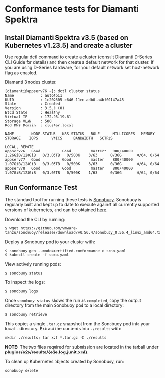 # Conformance tests for Diamanti Spektra

## Install Diamanti Spektra v3.5 (based on Kubernetes v1.23.5) and create a cluster

Use regular dctl command to create a cluster (consult Diamanti D-Series CLI Guide for details) and then create a default network for that cluster.  If you are using D-Series hardware, for your default network set host-network flag as enabled.

Diamanti 3 nodes cluster:

```
[diamanti@appserv76 ~]$ dctl cluster status
Name            : autotb11
UUID            : 1c202605-c646-11ec-adb0-a4bf01147a45
State           : Created
Version         : 3.5.0 (0)
Etcd State      : Healthy
Virtual IP      : 172.16.19.61
Storage VLAN    : 500
Pod DNS Domain  : cluster.local

NAME        NODE-STATUS   K8S-STATUS   ROLE      MILLICORES   MEMORY           STORAGE    IOPS      VNICS     BANDWIDTH   SCTRLS
                                                                                                                          LOCAL, REMOTE
appserv76   Good          Good         master*   900/40000    1.26GiB/128GiB   0/3.05TB   0/500K    3/63      0/36G       0/64, 0/64
appserv77   Good          Good         master    800/40000    1.07GiB/128GiB   0/3.05TB   0/500K    3/63      0/36G       0/64, 0/64
appserv78   Good          Good         master    800/40000    1.07GiB/128GiB   0/3.05TB   0/500K    1/63      0/36G       0/64, 0/64
```

## Run Conformance Test

The standard tool for running these tests is
[Sonobuoy](https://github.com/heptio/sonobuoy).  Sonobuoy is
regularly built and kept up to date to execute against all
currently supported versions of kubernetes, and can be obtained [here](https://github.com/heptio/sonobuoy/releases).

Download the CLI by running:

```
$ wget https://github.com/vmware-tanzu/sonobuoy/releases/download/v0.56.4/sonobuoy_0.56.4_linux_amd64.tar.gz

```

Deploy a Sonobuoy pod to your cluster with:

```
$ sonobuoy gen --mode=certified-conformance > sono.yaml
$ kubectl create -f sono.yaml
```

View actively running pods:

```
$ sonobuoy status
```


To inspect the logs:

```
$ sonobuoy logs
```

Once `sonobuoy status` shows the run as `completed`, copy the output directory from the main Sonobuoy pod to
a local directory:

```
$ sonobuoy retrieve
```

This copies a single `.tar.gz` snapshot from the Sonobuoy pod into your local
`.` directory. Extract the contents into `./results` with:

```
mkdir ./results; tar xzf *.tar.gz -C ./results
```

**NOTE:** The two files required for submission are located in the tarball under **plugins/e2e/results/{e2e.log,junit.xml}**.

To clean up Kubernetes objects created by Sonobuoy, run:

```
sonobuoy delete
```

